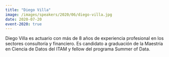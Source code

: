 ```yaml
---
title: "Diego Villa"
image: /images/speakers/2020/06/diego-villa.jpg
date: 2020-07-20
event-2020: true
---
```


Diego Villa es actuario con más de 8 años de experiencia profesional en los sectores consultoría y financiero. Es candidato a graduación de la Maestría en Ciencia de Datos del ITAM y fellow del programa Summer of Data.